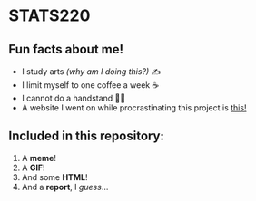 # **STATS220**

## Fun facts about me!

* I study arts *(why am I doing this?)* ✍️
* I limit myself to one coffee a week ☕️
* I cannot do a handstand 🤸‍♀️
* A website I went on while procrastinating this project is [this!](https://theuselessweb.com/)

## **Included in this repository:**

1. A **meme**!
2. A **GIF**! 
3. And some **HTML**!
4. And a **report**, I *guess*...
